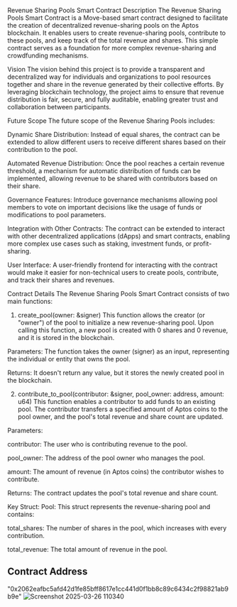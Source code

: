Revenue Sharing Pools Smart Contract
Description
The Revenue Sharing Pools Smart Contract is a Move-based smart contract designed to facilitate the creation of decentralized revenue-sharing pools on the Aptos blockchain. It enables users to create revenue-sharing pools, contribute to these pools, and keep track of the total revenue and shares. This simple contract serves as a foundation for more complex revenue-sharing and crowdfunding mechanisms.

Vision
The vision behind this project is to provide a transparent and decentralized way for individuals and organizations to pool resources together and share in the revenue generated by their collective efforts. By leveraging blockchain technology, the project aims to ensure that revenue distribution is fair, secure, and fully auditable, enabling greater trust and collaboration between participants.

Future Scope
The future scope of the Revenue Sharing Pools includes:

Dynamic Share Distribution: Instead of equal shares, the contract can be extended to allow different users to receive different shares based on their contribution to the pool.

Automated Revenue Distribution: Once the pool reaches a certain revenue threshold, a mechanism for automatic distribution of funds can be implemented, allowing revenue to be shared with contributors based on their share.

Governance Features: Introduce governance mechanisms allowing pool members to vote on important decisions like the usage of funds or modifications to pool parameters.

Integration with Other Contracts: The contract can be extended to interact with other decentralized applications (dApps) and smart contracts, enabling more complex use cases such as staking, investment funds, or profit-sharing.

User Interface: A user-friendly frontend for interacting with the contract would make it easier for non-technical users to create pools, contribute, and track their shares and revenues.

Contract Details
The Revenue Sharing Pools Smart Contract consists of two main functions:

1. create_pool(owner: &signer)
This function allows the creator (or "owner") of the pool to initialize a new revenue-sharing pool. Upon calling this function, a new pool is created with 0 shares and 0 revenue, and it is stored in the blockchain.

Parameters: The function takes the owner (signer) as an input, representing the individual or entity that owns the pool.

Returns: It doesn't return any value, but it stores the newly created pool in the blockchain.

2. contribute_to_pool(contributor: &signer, pool_owner: address, amount: u64)
This function enables a contributor to add funds to an existing pool. The contributor transfers a specified amount of Aptos coins to the pool owner, and the pool's total revenue and share count are updated.

Parameters:

contributor: The user who is contributing revenue to the pool.

pool_owner: The address of the pool owner who manages the pool.

amount: The amount of revenue (in Aptos coins) the contributor wishes to contribute.

Returns: The contract updates the pool's total revenue and share count.

Key Struct:
Pool: This struct represents the revenue-sharing pool and contains:

total_shares: The number of shares in the pool, which increases with every contribution.

total_revenue: The total amount of revenue in the pool.

## Contract Address
"0x2062eafbc5afd42d1fe85bff8617e1cc441d0f1bb8c89c6434c2f98821ab9b9e"
![Screenshot 2025-03-26 110340](https://github.com/user-attachments/assets/c0d25304-bed8-404e-a62a-32b45f69f858)

